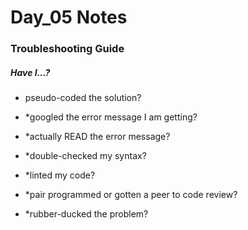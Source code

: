# Day_05 Notes


### Troubleshooting Guide

##### Have I...?

* pseudo-coded the solution?

* *googled the error message I am getting?

* *actually READ the error message?

* *double-checked my syntax?

* *linted my code?

* *pair programmed or gotten a peer to code review?

* *rubber-ducked the problem?